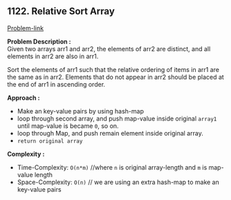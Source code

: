 ## 1122. Relative Sort Array

[Problem-link](https://leetcode.com/problems/relative-sort-array/)

**Problem Description :**<br>
Given two arrays arr1 and arr2, the elements of arr2 are distinct, and all elements in arr2 are also in arr1.<br>

Sort the elements of arr1 such that the relative ordering of items in arr1 are the same as in arr2. Elements that do not appear in arr2 should be placed at the end of arr1 in ascending order.<br>

**Approach :**<br>

- Make an key-value pairs by using hash-map
- loop through second array, and push map-value inside original `array1` until map-value is became `0`, so on.
- loop through Map, and push remain element inside original array.
- `return original array`

**Complexity :**<br>

- Time-Complexity: `O(n*m)` //where `n` is original array-length and `m` is map-value length
- Space-Complexity: `O(n)` // we are using an extra hash-map to make an key-value pairs
